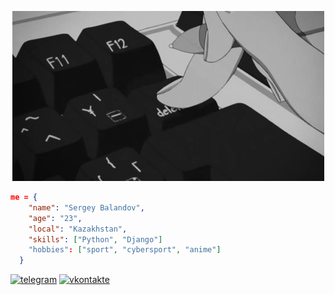 <p align="center">
  <img src="https://github.com/TheXtreme30/TheXtreme30/blob/main/media/delete.gif" />
</p> 

```json
me = {
    "name": "Sergey Balandov",
    "age": "23",
    "local": "Kazakhstan",
    "skills": ["Python", "Django"]
    "hobbies": ["sport", "cybersport", "anime"]
  }
```


[![][tglogo]][tg]  [![][vklogo]][vk]


[tg]: https://t.me/TheXtreme30
[tglogo]: https://github.com/TheXtreme30/TheXtreme30/blob/main/media/telegram-logo-32px.ico "telegram"
[vk]: https://vk.com/thextreme30
[vklogo]: https://github.com/TheXtreme30/TheXtreme30/blob/main/media/vk-logo.png "vkontakte"
